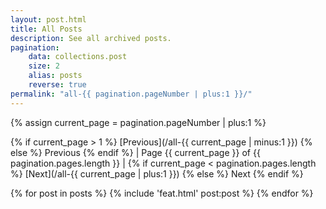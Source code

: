 ```yaml
---
layout: post.html
title: All Posts
description: See all archived posts.
pagination:
    data: collections.post
    size: 2
    alias: posts
    reverse: true
permalink: "all-{{ pagination.pageNumber | plus:1 }}/"
---
```

{% assign current_page = pagination.pageNumber | plus:1 %}

{% if current_page > 1 %}
[Previous](/all-{{ current_page | minus:1 }})
{% else %}
Previous
{% endif %}
| Page {{ current_page }} of {{ pagination.pages.length }} |
{% if current_page < pagination.pages.length %}
[Next](/all-{{ current_page | plus:1 }})
{% else %}
Next
{% endif %}

{% for post in posts %}
{% include 'feat.html' post:post %}
{% endfor %}